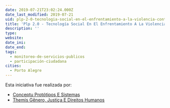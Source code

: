 ```yaml
---
date: 2019-07-21T23:02:24.000Z
date_last_modified: 2019-07-21
uid: plp-2-0-tecnologia-social-en-el-enfrentamiento-a-la-violencia-contra-las-mujeres
title: 'Plp 2.0 - Tecnología Social En El Enfrentamiento A La Violencia Contra Las Mujeres'
description: ''
type: 
website: 
date_ini: 
date_end: 
tags:
  - monitoreo-de-servicios-publicos
  - participación-ciudadana
cities: 
  - Porto Alegre
---
```


Esta iniciativa fue realizada por:

- [Conceptu Protótipos E Sistemas](/organizaciones/conceptu-prototipos-e-sistemas)
- [Themis Gênero, Justiça E Direitos Humanos](/organizaciones/themis-genero-justica-e-direitos-humanos)
